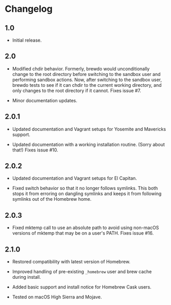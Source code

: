 Changelog
=========

1.0
---

-   Initial release.

2.0
---

-   Modified chdir behavior.  Formerly, brewdo would unconditionally
    change to the root directory before switching to the sandbox user
    and performing sandbox actions.  Now, after switching to the
    sandbox user, brewdo tests to see if it can chdir to the current
    working directory, and only changes to the root directory if it
    cannot.  Fixes issue #7.

-   Minor documentation updates.

2.0.1
-----

-   Updated documentation and Vagrant setups for Yosemite and Mavericks
    support.

-   Updated documentation with a working installation routine. (Sorry
    about that!)  Fixes issue #10.

2.0.2
-----

-   Updated documentation and Vagrant setups for El Capitan.

-   Fixed switch behavior so that it no longer follows symlinks.
    This both stops it from erroring on dangling symlinks and keeps
    it from following symlinks out of the Homebrew home.

2.0.3
-----

-   Fixed mktemp call to use an absolute path to avoid using non-macOS
    versions of mktemp that may be on a user's PATH.  Fixes issue #16.

2.1.0
-----

-   Restored compatibility with latest version of Homebrew.

-   Improved handling of pre-existing `_homebrew` user and brew cache during
    install.

-   Added basic support and install notice for Homebrew Cask users.

-   Tested on macOS High Sierra and Mojave.
